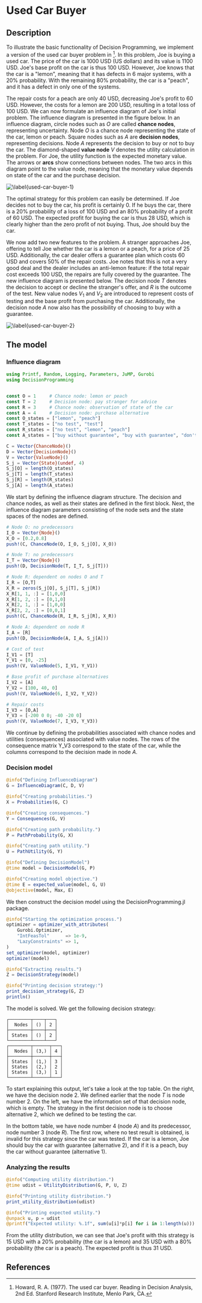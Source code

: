 # Used Car Buyer

## Description
To illustrate the basic functionality of Decision Programming, we implement a version of the used car buyer problem in [^1]. In this problem, Joe is buying a used car. The price of the car is 1000 USD (US dollars) and its value is 1100 USD. Joe's base profit on the car is thus 100 USD. However, Joe knows that the car is a "lemon", meaning that it has defects in 6 major systems, with a 20% probability. With the remaining 80% probability, the car is a "peach", and it has a defect in only one of the systems.

The repair costs for a peach are only 40 USD, decreasing Joe's profit to 60  USD. However, the costs for a lemon are 200 USD, resulting in a total loss of 100 USD. We can now formulate an influence diagram of Joe's initial problem. The influence diagram is presented in the figure below. In an influence diagram, circle nodes such as $O$ are called **chance nodes**, representing uncertainty. Node $O$ is a chance node representing the state of the car, lemon or peach. Square nodes such as $A$ are **decision nodes**, representing decisions. Node $A$ represents the decision to buy or not to buy the car. The diamond-shaped **value node** $V$ denotes the utility calculation in the problem. For Joe, the utility function is the expected monetary value. The arrows or **arcs** show connections between nodes. The two arcs in this diagram point to the value node, meaning that the monetary value depends on state of the car and the purchase decision.

![\label{used-car-buyer-1}](figures/used-car-buyer-1.svg)

The optimal strategy for this problem can easily be determined. If Joe decides not to buy the car, his profit is certainly 0. If he buys the car, there is a 20% probability of a loss of 100 USD and an 80% probability of a profit of 60 USD. The expected profit for buying the car is thus 28 USD, which is clearly higher than the zero profit of not buying. Thus, Joe should buy the car.

We now add two new features to the problem. A stranger approaches Joe, offering to tell Joe whether the car is a lemon or a peach, for a price of 25 USD. Additionally, the car dealer offers a guarantee plan which costs 60 USD and covers 50% of the repair costs. Joe notes that this is not a very good deal and the dealer includes an anti-lemon feature: if the total repair cost exceeds 100 USD, the repairs are fully covered by the guarantee. The new influence diagram is presented below. The decision node $T$ denotes the decision to accept or decline the stranger's offer, and $R$ is the outcome of the test. New value nodes $V_1$ and $V_2$ are introduced to represent costs of testing and the base profit from purchasing the car. Additionally, the decision node $A$ now also has the possibility of choosing to buy with a guarantee.

![\label{used-car-buyer-2}](figures/used-car-buyer-2.svg)

## The model

### Influence diagram
```julia
using Printf, Random, Logging, Parameters, JuMP, Gurobi
using DecisionProgramming


const O = 1     # Chance node: lemon or peach
const T = 2     # Decision node: pay stranger for advice
const R = 3     # Chance node: observation of state of the car
const A = 4     # Decision node: purchase alternative
const O_states = ["lemon", "peach"]
const T_states = ["no test", "test"]
const R_states = ["no test", "lemon", "peach"]
const A_states = ["buy without guarantee", "buy with guarantee", "don't buy"]

C = Vector{ChanceNode}()
D = Vector{DecisionNode}()
V = Vector{ValueNode}()
S_j = Vector{State}(undef, 4)
S_j[O] = length(O_states)
S_j[T] = length(T_states)
S_j[R] = length(R_states)
S_j[A] = length(A_states)
```

We start by defining the influence diagram structure. The decision and chance nodes, as well as their states are defined in the first block. Next, the influence diagram parameters consisting of the node sets and the state spaces of the nodes are defined.

```julia
# Node O: no predecessors
I_O = Vector{Node}()
X_O = [0.2,0.8]
push!(C, ChanceNode(O, I_O, S_j[O], X_O))

# Node T: no predecessors
I_T = Vector{Node}()
push!(D, DecisionNode(T, I_T, S_j[T]))

# Node R: dependent on nodes O and T
I_R = [O,T]
X_R = zeros(S_j[O], S_j[T], S_j[R])
X_R[1, 1, :] = [1,0,0]
X_R[1, 2, :] = [0,1,0]
X_R[2, 1, :] = [1,0,0]
X_R[2, 2, :] = [0,0,1]
push!(C, ChanceNode(R, I_R, S_j[R], X_R))

# Node A: dependent on node R
I_A = [R]
push!(D, DecisionNode(A, I_A, S_j[A]))

# Cost of test
I_V1 = [T]
Y_V1 = [0, -25]
push!(V, ValueNode(5, I_V1, Y_V1))

# Base profit of purchase alternatives
I_V2 = [A]
Y_V2 = [100, 40, 0]
push!(V, ValueNode(6, I_V2, Y_V2))

# Repair costs
I_V3 = [O,A]
Y_V3 = [-200 0 0; -40 -20 0]
push!(V, ValueNode(7, I_V3, Y_V3))

```

We continue by defining the probabilities associated with chance nodes and utilities (consequences) associated with value nodes. The rows of the consequence matrix Y_V3 correspond to the state of the car, while the columns correspond to the decision made in node $A$.

### Decision model

```julia
@info("Defining InfluenceDiagram")
G = InfluenceDiagram(C, D, V)

@info("Creating probabilities.")
X = Probabilities(G, C)

@info("Creating consequences.")
Y = Consequences(G, V)

@info("Creating path probability.")
P = PathProbability(G, X)

@info("Creating path utility.")
U = PathUtility(G, Y)

@info("Defining DecisionModel")
@time model = DecisionModel(G, P)

@info("Creating model objective.")
@time E = expected_value(model, G, U)
@objective(model, Max, E)
```
We then construct the decision model using the DecisionProgramming.jl package.

```julia
@info("Starting the optimization process.")
optimizer = optimizer_with_attributes(
    Gurobi.Optimizer,
    "IntFeasTol"      => 1e-9,
    "LazyConstraints" => 1,
)
set_optimizer(model, optimizer)
optimize!(model)

@info("Extracting results.")
Z = DecisionStrategy(model)

@info("Printing decision strategy:")
print_decision_strategy(G, Z)
println()
```
The model is solved. We get the following decision strategy:

```
┌────────┬────┬───┐
│  Nodes │ () │ 2 │
├────────┼────┼───┤
│ States │ () │ 2 │
└────────┴────┴───┘
┌────────┬──────┬───┐
│  Nodes │ (3,) │ 4 │
├────────┼──────┼───┤
│ States │ (1,) │ 3 │
│ States │ (2,) │ 2 │
│ States │ (3,) │ 1 │
└────────┴──────┴───┘
```

To start explaining this output, let's take a look at the top table. On the right, we have the decision node 2. We defined earlier that the node $T$ is node number 2. On the left, we have the information set of that decision node, which is empty. The strategy in the first decision node is to choose alternative 2, which we defined to be testing the car.

In the bottom table, we have node number 4 (node $A$) and its predecessor, node number 3 (node $R$). The first row, where no test result is obtained, is invalid for this strategy since the car was tested. If the car is a lemon, Joe should buy the car with guarantee (alternative 2), and if it is a peach, buy the car without guarantee (alternative 1).

### Analyzing the results

```julia
@info("Computing utility distribution.")
@time udist = UtilityDistribution(G, P, U, Z)

@info("Printing utility distribution.")
print_utility_distribution(udist)

@info("Printing expected utility.")
@unpack u, p = udist
@printf("Expected utility: %.1f", sum(u[i]*p[i] for i in 1:length(u)))
```

From the utility distribution, we can see that Joe's profit with this strategy is 15 USD with a 20% probability (the car is a lemon) and 35 USD with a 80% probability (the car is a peach). The expected profit is thus 31 USD.


## References
[^1]: Howard, R. A. (1977). The used car buyer. Reading in Decision Analysis, 2nd Ed. Stanford Research Institute, Menlo Park, CA.
